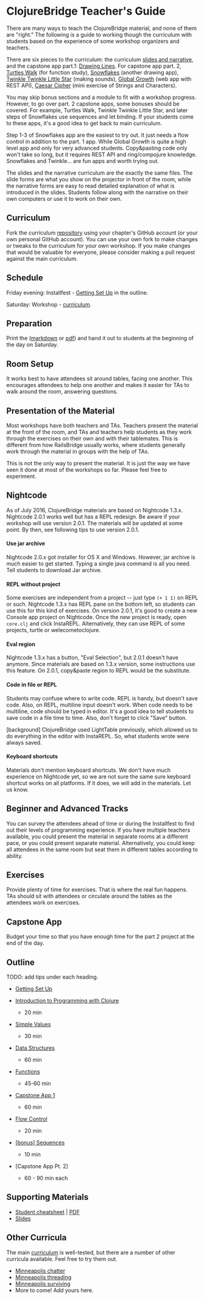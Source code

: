 ClojureBridge Teacher's Guide
=============================

There are many ways to teach the ClojureBridge material, and none of them are "right." The following is a guide to working though the curriculum with students based on the experience of some workshop organizers and teachers.

There are six pieces to the curriculum: the curriculum
[slides and narrative](http://clojurebridge.github.io/curriculum),
and the capstone app part.1:
[Drawing Lines](https://github.com/ClojureBridge/drawing/blob/master/curriculum/first-program.md).
For capstone app part. 2,
[Turtles Walk](https://github.com/ClojureBridge/welcometoclojurebridge/blob/master/outline/TURTLE-SAMPLES.md)
(for function study),
[Snowflakes](https://github.com/ClojureBridge/drawing/blob/master/curriculum/create-something.md)
(another drawing app),
[Twinkle Twinkle Little Star](https://github.com/ClojureBridge/tones/blob/master/curriculum/01-piano-chords.md) (making sounds),
[Global Growth](https://github.com/ClojureBridge/global-growth)  (web app with REST API),
[Caesar Cipher](http://clojurebridge.github.io/community-docs/docs/exercises/caesar-cipher/)
(mini exercise of Strings and Characters).

You may skip bonus sections and a module to fit with a workshop
progress. However, to go over part. 2 capstone apps, some bonuses should
be covered. For example, Turtles Walk, Twinkle Twinkle Little Star, and later
steps of Snowflakes use sequences and let binding. If your students
come to these apps, it's a good idea to get back to main curriculum.

Step 1-3 of Snowflakes app are the easiest to try out. It just needs a flow
control in addition to the part. 1 app. While Global Growth is quite a high
level app and only for very advanced students. Copy&pasting code only
won't take so long, but it requires REST API and ring/compojure
knowledge. Snowflakes and Twinkle... are fun apps and worth trying out.

The slides and the narrative curriculum are the exactly the same
files. The slide forms are what you show on the projector in front of
the room, while the narrative forms are easy to read detailed
explanation of what is introduced in the slides. Students follow along
with the narrative on their own computers or use it to work on their
own.

Curriculum
----------
Fork the curriculum [repository](https://github.com/ClojureBridge/curriculum) using your chapter's GitHub account (or your own personal GitHub account). You can use your own fork to make changes or tweaks to the curriculum for your own workshop. If you make changes that would be valuable for everyone, please consider making a pull request against the main curriculum.

Schedule
--------
Friday evening: Installfest - [Getting Set Up](outline/setup.md) in the outline.

Saturday: Workshop -  [curriculum](README.md#curriculum).

Preparation
-----------
Print the ([markdown](outline/cheatsheet.md) or [pdf](ClojurebridgeCheatsheet-v2.pdf)) and hand it out to students at the beginning of the day on Saturday.

Room Setup
----------
It works best to have attendees sit around tables, facing one another. This encourages attendees to help one another and makes it easier for TAs to walk around the room, answering questions.

Presentation of the Material
----------------------------
Most workshops have both teachers and TAs. Teachers present the material at the front of the room, and TAs and teachers help students as they work through the exercises on their own and with their tablemates. This is different from how RailsBridge usually works, where students generally work through the material in groups with the help of TAs.

This is not the only way to present the material. It is just the way we have seen it done at most of the workshops so far. Please feel free to experiment.

Nightcode
-----------
As of July 2016, ClojureBridge materials are based on Nightcode 1.3.x. Nightcode 2.0.1 works well but has a REPL redesign. Be aware if your workshop will use version 2.0.1.
The materials will be updated at some point. By then, see following tips to use version 2.0.1.

#### Use jar archive

Nightcode 2.0.x got installer for OS X and Windows.
However, jar archive is much easier to get started.
Typing a single java command is all you need.
Tell students to download Jar archive.


#### REPL without project

Some exercises are independent from a project -- just type `(+ 1 1)` on REPL or such.
Nightcode 1.3.x has REPL pane on the bottom left,
so students can use this for this kind of exercises.
On version 2.0.1, it's good to create a new Console app project on Nightcode.
Once the new project is ready, open `core.clj` and click InstaREPL.
Alternatively, they can use REPL of some projects, turtle or welecometoclojure.


#### Eval region

Nightcode 1.3.x has a button, "Eval Selection", but 2.0.1 doesn't have anymore.
Since materials are based on 1.3.x version, some instructions use this feature.
On 2.0.1, copy&paste region to REPL would be the substitute.


#### Code in file or REPL

Students may confuse where to write code.
REPL is handy, but doesn't save code.
Also, on REPL, multiline input doesn't work.
When code needs to be multiline, code should be typed in editor.
It's a good idea to tell students to save code in a file time to time.
Also, don't forget to click "Save" button.

[background]
ClojureBridge used LightTable previously, which allowed us to do everything in the editor with InstaREPL.
So, what students wrote were always saved.


#### Keyboard shortcuts

Materials don't mention keyboard shortcuts.
We don't have much experience on Nightcode yet,
so we are not sure the same sure keyboard shortcut works on all platforms.
If it does, we will add in the materials.
Let us know.


Beginner and Advanced Tracks
----------------------------
You can survey the attendees ahead of time or during the Installfest to find out their levels of programming experience. If you have multiple teachers available, you could present the material in separate rooms at a different pace, or you could present separate material. Alternatively, you could keep all attendees in the same room but seat them in different tables according to ability.

Exercises
---------
Provide plenty of time for exercises. That is where the real fun happens. TAs should sit with attendees or circulate around the tables as the attendees work on exercises.

Capstone App
------------
Budget your time so that you have enough time for the part 2 project at the end of the day.

Outline
-------
TODO: add tips under each heading.

* [Getting Set Up](outline/setup.md)
* [Introduction to Programming with Clojure](outline/intro.md)
  - 20 min
* [Simple Values](outline/simple_values.md)
  - 30 min
* [Data Structures](outline/data_structures.md)
  - 60 min
* [Functions](outline/functions.md)
  - 45-60 min
* [Capstone App 1](https://github.com/ClojureBridge/drawing/blob/master/curriculum/first-program.md)
  - 60 min
* [Flow Control](outline/flow_control.md)
  - 20 min
* [[bonus] Sequences](outline/sequences.md)
  - 10 min

* [Capstone App Pt. 2]
  - 60 - 90 min each


Supporting Materials
--------------------
* [Student cheatsheet](outline/cheatsheet.md) | [PDF](ClojurebridgeCheatsheet-v2.pdf)
* [Slides](http://clojurebridge.github.io/curriculum)


Other Curricula
---------------
The main [curriculum](https://github.com/ClojureBridge/curriculum) is well-tested, but there are a number of other curricula available. Feel free to try them out.

* [Minneapolis chatter](https://github.com/clojurebridge-minneapolis/track1-chatter)
* [Minneapolis threading](https://github.com/clojurebridge-minneapolis/track2-threading)
* [Minneapolis surviving](https://github.com/clojurebridge-minneapolis/track2-surviving)
* More to come! Add yours here.
